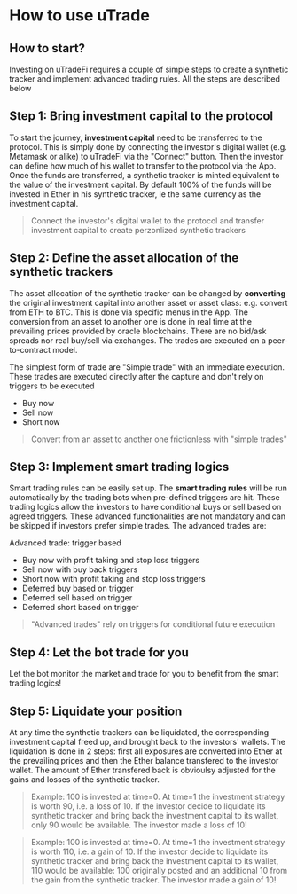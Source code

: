 # How to use uTrade

## How to start?  

Investing on uTradeFi requires a couple of simple steps to create a synthetic tracker and implement advanced trading rules. All the steps are described below

## Step 1: Bring investment capital to the protocol

To start the journey, **investment capital** need to be transferred to the protocol. This is simply done by connecting the investor's digital wallet (e.g. Metamask or alike) to uTradeFi via the "Connect" button. Then the investor can define how much of his wallet to transfer to the protocol via the App. Once the funds are transferred, a synthetic tracker is minted equivalent to the value of the investment capital. By default 100% of the funds will be invested in Ether in his synthetic tracker, ie the same currency as the investment capital.

> Connect the investor's digital wallet to the protocol and transfer investment capital to create perzonlized synthetic trackers

## Step 2: Define the asset allocation of the synthetic trackers

The asset allocation of the synthetic tracker can be changed by **converting** the original investment capital into another asset or asset class: e.g. convert from ETH to BTC. This is done via specific menus in the App. The conversion from an asset to another one is done in real time at the prevailing prices provided by oracle blockchains. There are no bid/ask spreads nor real buy/sell via exchanges. The trades are executed on a peer-to-contract model.

The simplest form of trade are "Simple trade" with an immediate execution. These trades are executed directly after the capture and don't rely on triggers to be executed
* Buy now
* Sell now
* Short now

> Convert from an asset to another one frictionless with "simple trades"

## Step 3: Implement smart trading logics

Smart trading rules can be easily set up. The **smart trading rules** will be run automatically by the trading bots when pre-defined triggers are hit. These trading logics allow the investors to have conditional buys or sell based on agreed triggers. These advanced functionalities are not mandatory and can be skipped if investors prefer simple trades. The advanced trades are:

Advanced trade: trigger based
* Buy now with profit taking and stop loss triggers
* Sell now with buy back triggers
* Short now with profit taking and stop loss triggers
* Deferred buy based on trigger
* Deferred sell based on trigger
* Deferred short based on trigger

> "Advanced trades" rely on triggers for conditional future execution

## Step 4: Let the bot trade for you

Let the bot monitor the market and trade for you to benefit from the smart trading logics!

## Step 5: Liquidate your position

At any time the synthetic trackers can be liquidated, the corresponding investment capital freed up,  and brought back to the investors' wallets. The liquidation is done in 2 steps: first all exposures are converted into Ether at the prevailing prices and then the Ether balance transfered to the investor wallet. The amount of Ether transfered back is obvioulsy adjusted for the gains and losses of the synthetic tracker.  

>Example: 100 is invested at time=0. At time=1 the investment strategy is worth 90, i.e. a loss of 10. If the investor decide to liquidate its synthetic tracker and bring back the investment capital to its wallet, only 90 would be available. The investor made a loss of 10!

>Example: 100 is invested at time=0. At time=1 the investment strategy is worth 110, i.e. a gain of 10. If the investor decide to liquidate its synthetic tracker and bring back the investment capital to its wallet, 110 would be available: 100 originally posted and an additional 10 from the gain from the synthetic tracker. The investor made a gain of 10!
